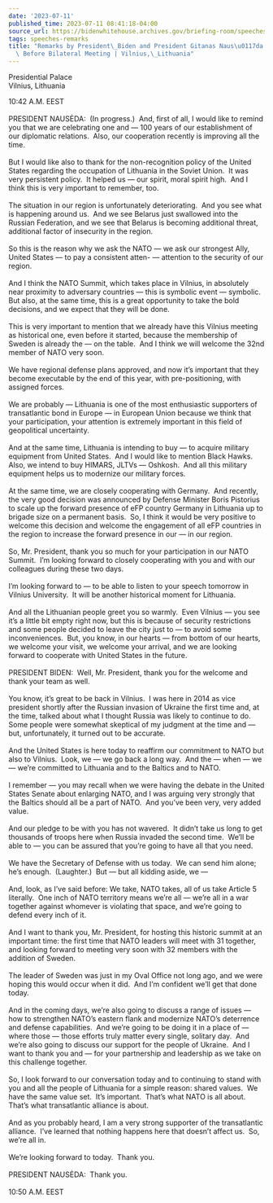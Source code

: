 ```yaml
---
date: '2023-07-11'
published_time: 2023-07-11 08:41:18-04:00
source_url: https://bidenwhitehouse.archives.gov/briefing-room/speeches-remarks/2023/07/11/remarks-by-president-biden-and-president-gitanas-nauseda-of-lithuania-before-bilateral-meeting-vilnius-lithuania/
tags: speeches-remarks
title: "Remarks by President\_Biden and President Gitanas Naus\u0117da of Lithuania\
  \ Before Bilateral Meeting | Vilnius,\_Lithuania"
---
```

 
Presidential Palace  
Vilnius, Lithuania

10:42 A.M. EEST  
   
PRESIDENT NAUSĖDA:  (In progress.)  And, first of all, I would like to
remind you that we are celebrating one and — 100 years of our
establishment of our diplomatic relations.  Also, our cooperation
recently is improving all the time.  
   
But I would like also to thank for the non-recognition policy of the
United States regarding the occupation of Lithuania in the Soviet
Union.  It was very persistent policy.  It helped us — our spirit, moral
spirit high.  And I think this is very important to remember, too.  
   
The situation in our region is unfortunately deteriorating.  And you see
what is happening around us.  And we see Belarus just swallowed into the
Russian Federation, and we see that Belarus is becoming additional
threat, additional factor of insecurity in the region.  
   
So this is the reason why we ask the NATO — we ask our strongest Ally,
United States — to pay a consistent atten- — attention to the security
of our region.   
   
And I think the NATO Summit, which takes place in Vilnius, in absolutely
near proximity to adversary countries — this is symbolic event —
symbolic.  But also, at the same time, this is a great opportunity to
take the bold decisions, and we expect that they will be done.  
   
This is very important to mention that we already have this Vilnius
meeting as historical one, even before it started, because the
membership of Sweden is already the — on the table.  And I think we will
welcome the 32nd member of NATO very soon.  
   
We have regional defense plans approved, and now it’s important that
they become executable by the end of this year, with pre-positioning,
with assigned forces.  
   
We are probably — Lithuania is one of the most enthusiastic supporters
of transatlantic bond in Europe — in European Union because we think
that your participation, your attention is extremely important in this
field of geopolitical uncertainty.   
   
And at the same time, Lithuania is intending to buy — to acquire
military equipment from United States.  And I would like to mention
Black Hawks.  Also, we intend to buy HIMARS, JLTVs — Oshkosh.  And all
this military equipment helps us to modernize our military forces.  
   
At the same time, we are closely cooperating with Germany.  And
recently, the very good decision was announced by Defense Minister Boris
Pistorius to scale up the forward presence of eFP country Germany in
Lithuania up to brigade size on a permanent basis.  So, I think it would
be very positive to welcome this decision and welcome the engagement of
all eFP countries in the region to increase the forward presence in our
— in our region.  
   
So, Mr. President, thank you so much for your participation in our NATO
Summit.  I’m looking forward to closely cooperating with you and with
our colleagues during these two days.   
   
I’m looking forward to — to be able to listen to your speech tomorrow in
Vilnius University.  It will be another historical moment for
Lithuania.   
   
And all the Lithuanian people greet you so warmly.  Even Vilnius — you
see it’s a little bit empty right now, but this is because of security
restrictions and some people decided to leave the city just to — to
avoid some inconveniences.  But, you know, in our hearts — from bottom
of our hearts, we welcome your visit, we welcome your arrival, and we
are looking forward to cooperate with United States in the future.  
   
PRESIDENT BIDEN:  Well, Mr. President, thank you for the welcome and
thank your team as well.   
   
You know, it’s great to be back in Vilnius.  I was here in 2014 as vice
president shortly after the Russian invasion of Ukraine the first time
and, at the time, talked about what I thought Russia was likely to
continue to do.  Some people were somewhat skeptical of my judgment at
the time and — but, unfortunately, it turned out to be accurate.  
   
And the United States is here today to reaffirm our commitment to NATO
but also to Vilnius.  Look, we — we go back a long way.  And the — when
— we — we’re committed to Lithuania and to the Baltics and to NATO.  
   
I remember — you may recall when we were having the debate in the United
States Senate about enlarging NATO, and I was arguing very strongly that
the Baltics should all be a part of NATO.  And you’ve been very, very
added value.  
   
And our pledge to be with you has not wavered.  It didn’t take us long
to get thousands of troops here when Russia invaded the second time. 
We’ll be able to — you can be assured that you’re going to have all that
you need.  
   
We have the Secretary of Defense with us today.  We can send him alone;
he’s enough.  (Laughter.)  But — but all kidding aside, we —  
   
And, look, as I’ve said before: We take, NATO takes, all of us take
Article 5 literally.  One inch of NATO territory means we’re all — we’re
all in a war together against whomever is violating that space, and
we’re going to defend every inch of it.  
   
And I want to thank you, Mr. President, for hosting this historic summit
at an important time: the first time that NATO leaders will meet with 31
together, and looking forward to meeting very soon with 32 members with
the addition of Sweden.  
   
The leader of Sweden was just in my Oval Office not long ago, and we
were hoping this would occur when it did.  And I’m confident we’ll get
that done today.  
   
And in the coming days, we’re also going to discuss a range of issues —
how to strengthen NATO’s eastern flank and modernize NATO’s deterrence
and defense capabilities.  And we’re going to be doing it in a place of
— where those — those efforts truly matter every single, solitary day. 
And we’re also going to discuss our support for the people of Ukraine. 
And I want to thank you and — for your partnership and leadership as we
take on this challenge together.   
   
So, I look forward to our conversation today and to continuing to stand
with you and all the people of Lithuania for a simple reason: shared
values.  We have the same value set.  It’s important.  That’s what NATO
is all about.  That’s what transatlantic alliance is about.  
   
And as you probably heard, I am a very strong supporter of the
transatlantic alliance.  I’ve learned that nothing happens here that
doesn’t affect us.  So, we’re all in.   
   
We’re looking forward to today.  Thank you.  
   
PRESIDENT NAUSĖDA:  Thank you.  
   
10:50 A.M. EEST
